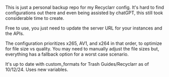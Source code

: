 This is just a personal backup repo for my Recyclarr config.
It's hard to find configurations out there and even being assisted by chatGPT, this still took considerable time to create.

Free to use, you just need to update the server URL for your instances and the APIs.

The configuration prioritizes x265, AV1, and x264 in that order, to optimize for file size vs quality.
You may need to manually adjust the file sizes but, everything has a fallback option for a worst case scenario.

It's up to date with custom_formats for Trash Guides/Recyclarr as of 10/12/24.  Uses new variables.
